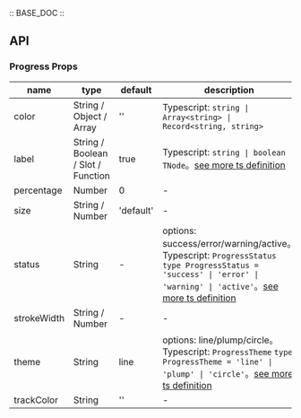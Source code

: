 :: BASE_DOC ::

## API

### Progress Props

name | type | default | description | required
-- | -- | -- | -- | --
color | String / Object / Array | '' | Typescript: `string \| Array<string> \| Record<string, string>` | N
label | String / Boolean / Slot / Function | true | Typescript: `string \| boolean \| TNode`。[see more ts definition](https://github.com/Tencent/tdesign-mobile-vue/blob/develop/src/common.ts) | N
percentage | Number | 0 | \- | N
size | String / Number | 'default' | \- | N
status | String | - | options: success/error/warning/active。Typescript: `ProgressStatus` `type ProgressStatus = 'success' \| 'error' \| 'warning' \| 'active'`。[see more ts definition](https://github.com/Tencent/tdesign-mobile-vue/tree/develop/src/progress/type.ts) | N
strokeWidth | String / Number | - | \- | N
theme | String | line | options: line/plump/circle。Typescript: `ProgressTheme` `type ProgressTheme = 'line' \| 'plump' \| 'circle'`。[see more ts definition](https://github.com/Tencent/tdesign-mobile-vue/tree/develop/src/progress/type.ts) | N
trackColor | String | '' | \- | N
